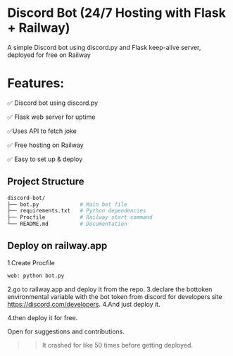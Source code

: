 #  Discord Bot (24/7 Hosting with Flask + Railway)
A simple Discord bot using discord.py and Flask keep-alive server, deployed for free on Railway



# Features:

✅ Discord bot using discord.py

✅ Flask web server for uptime

✅Uses API to fetch joke

✅ Free hosting on Railway

✅ Easy to set up & deploy


## Project Structure


```bash
discord-bot/
├── bot.py             # Main bot file
├── requirements.txt   # Python dependencies
├── Procfile           # Railway start command
└── README.md          # Documentation

```

## Deploy on railway.app
1.Create Procfile
```bash
web: python bot.py
```
2.go to railway.app and deploy it from the repo.
3.declare the bottoken environmental variable with the bot token from discord for developers site https://discord.com/developers.
4.And just deploy it.

4.then deploy it for free.

Open for suggestions and contributions.

>>It crashed for like 50 times before getting deployed.


